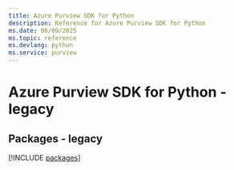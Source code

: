 ```yaml
---
title: Azure Purview SDK for Python
description: Reference for Azure Purview SDK for Python
ms.date: 06/09/2025
ms.topic: reference
ms.devlang: python
ms.service: purview
---
```

# Azure Purview SDK for Python - legacy
## Packages - legacy
[!INCLUDE [packages](purview-index.md)]